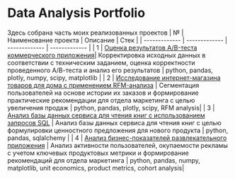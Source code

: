 # Data Analysis Portfolio
Здесь собрана часть моих реализованных проектов
| № | Наименование проекта | Описание | Стек |
| ------------- | ------------- | ------------- | ------------- |
| 1 | [Оценка результатов A/B-теста коммерческого приложения](https://github.com/alexjamsky/data_analysis/tree/main/A_B_test_analysis)| Корректировка исходных данных в соответствии с техническим заданием, оценка корректности проведенного А/В-теста и анализ его результатов | python, pandas, plotly, numpy, scipy, matplotlib |
| 2 | [Исследование интернет-магазина товаров для дома с применением RFM-анализа](https://github.com/alexjamsky/data_analysis/tree/main/E_comerce_analysis) | Сегментация пользователей на основе истории их заказов и формирование практические рекомендации для отдела маркетинга с целью увеличения продаж | python, pandas, plotly, scipy, RFM analysis|
| 3 | [Анализ базы данных сервиса для чтения книг с использованием запросов SQL](https://github.com/alexjamsky/data_analysis/tree/main/SQL_project)  | Анализ базы данных сервиса для чтения книг с целью формулировки ценностного предложения для нового продукта | python, pandas, sqlalchemy |
| 4 | [Анализ бизнес-показателей развлекательного приложения](https://github.com/alexjamsky/data_analysis/tree/main/unit_economy_analysis)  | Анализ активности пользователей, окупаемости рекламы с учетом ключевых продуктовых метрики и формирование рекомендаций для отдела маркетинга | python, pandas, numpy, matplotlib, unit economics, product metrics, cohort analysis|